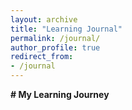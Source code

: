 ```yaml
---
layout: archive
title: "Learning Journal"
permalink: /journal/
author_profile: true
redirect_from:
- /journal
---
```


**# My Learning Journey**
<!-- Timeline Container -->
<div id="timeline" style="width: 100%; height: 500px;"></div>

<!-- Include Vis.js Library with Integrity and Crossorigin attributes -->
<script 
    src="https://cdnjs.cloudflare.com/ajax/libs/vis-timeline/7.4.6/vis-timeline-graph2d.min.js" 
    integrity="sha512-SHF0iT1dsLkYBtmH9uZObaWGXF7Ot+HgaX5qQ45k37E4q+9YGN3jUEfMwp9gUAPkxgV3tIH2GsPSqwSAtUqmg==" 
    crossorigin="anonymous">
</script>
<link 
    rel="stylesheet" 
    href="https://cdnjs.cloudflare.com/ajax/libs/vis-timeline/7.4.6/vis-timeline-graph2d.min.css" 
    integrity="sha512-SYyS55ZqHWmQ1RlgCo3mR4/WxjEBBNWbzjlA8NPZhGv2E4oq2xqZadZz3PqVpcz4qSRY3s2QBZ14UHF7coazqw==" 
    crossorigin="anonymous"
/>

<script>
document.addEventListener('DOMContentLoaded', function() {
    // Define groups (categories of learning)
    var groups = new vis.DataSet([
        { id: 1, content: "Courses", value: 1 },
        { id: 2, content: "Research", value: 2 },
        { id: 3, content: "Achievements", value: 3 }
    ]);

    // Define timeline events
    var items = new vis.DataSet([
        { id: 1, group: 1, content: "Bayesian Networks Course", start: "2024-01" },
        { id: 2, group: 1, content: "ML & GIS Course", start: "2024-07" },
        { id: 3, group: 2, content: "Started Flood Research", start: "2024-06" },
        { id: 4, group: 2, content: "Reservoir Optimization Study", start: "2025-03" },
        { id: 5, group: 3, content: "Won Data Challenge", start: "2025-01" },
        { id: 6, group: 3, content: "Presented at GIS Day", start: "2024-11-20" }
    ]);

    // Timeline options with zoom disabled and horizontal scroll enabled
    var options = {
        groupOrder: function (a, b) {
            return a.value - b.value;
        },
        stack: false,
        showCurrentTime: true,
        zoomable: false,
        horizontalScroll: true,
        moveable: true,
        wheel: {
            zoomSpeed: 0,
            deltaSpeed: 1
        },
        height: "500px",
        margin: { item: 10 },
        start: "2023-01-01",
        end: "2026-12-31"
    };

    // Create timeline
    var container = document.getElementById("timeline");
    try {
        var timeline = new vis.Timeline(container, items, groups, options);
    } catch (err) {
        console.error("Timeline creation error:", err);
        container.innerHTML = "Error loading timeline. Please check console for details.";
    }
});
</script>